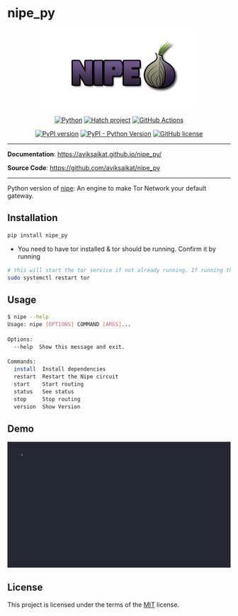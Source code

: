 # nipe_py

<p align="center">
    <img src="./assets/banner.png">
</p>



<div align="center">

[![Python](https://img.shields.io/badge/Python-3776AB.svg?style=flat&logo=Python&logoColor=white)](https://www.python.org/) [![Hatch project](https://img.shields.io/badge/%F0%9F%A5%9A-Hatch-4051b5.svg)](https://github.com/pypa/hatch) [![GitHub Actions](https://img.shields.io/badge/GitHub%20Actions-2088FF.svg?style=flat&logo=GitHub-Actions&logoColor=white)](https://github.com/features/actions)

[![PyPI version](https://img.shields.io/pypi/v/nipe_py.svg)](https://pypi.org/project/nipe_py)
[![PyPI - Python Version](https://img.shields.io/pypi/pyversions/nipe_py)](https://pypi.org/project/nipe_py/)
[![GitHub license](https://img.shields.io/github/license/aviksaikat/nipe_py?style=flat&color=1573D5)](https://github.com/aviksaikat/nipe_py/blob/main/LICENSE)

</div>

---

**Documentation**: <a href="https://aviksaikat.github.io/nipe_py/" target="_blank">https://aviksaikat.github.io/nipe_py/</a>

**Source Code**: <a href="https://github.com/aviksaikat/nipe_py" target="_blank">https://github.com/aviksaikat/nipe_py</a>

---

Python version of [nipe](https://github.com/htrgouvea/nipe): An engine to make Tor Network your default gateway.

## Installation

```sh
pip install nipe_py
```

- You need to have tor installed & tor should be running. Confirm it by running

```sh
# this will start the tor service if not already running. If running then it'll restart it.
sudo systemctl restart tor
```

## Usage
```sh
$ nipe --help
Usage: nipe [OPTIONS] COMMAND [ARGS]...

Options:
  --help  Show this message and exit.

Commands:
  install  Install dependencies
  restart  Restart the Nipe circuit
  start    Start routing
  status   See status
  stop     Stop routing
  version  Show Version
```

## Demo
![](./assets/demo.gif)

## License

This project is licensed under the terms of the [MIT](./LICENSE) license.
